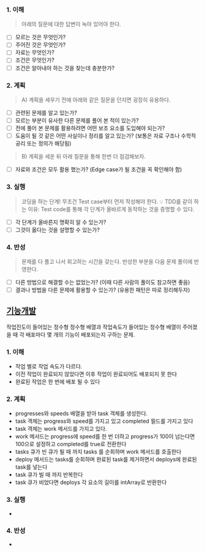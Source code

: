 ### 1. 이해
> 아래의 질문에 대한 답변이 녹아 있어야 한다.

- [ ] 모르는 것은 무엇인가?
- [ ] 주어진 것은 무엇인가?
- [ ] 자료는 무엇인가?
- [ ] 조건은 무엇인가?
- [ ] 조건은 알아내야 하는 것을 찾는데 충분한가?

### 2. 계획
> A) 계획을 세우기 전에 아래와 같은 질문을 던지면 굉장히 유용하다.

- [ ] 관련된 문제를 알고 있는가?
- [ ] 모르는 부분이 유사한 다른 문제를 풀어 본 적이 있는가?
- [ ] 전에 풀어 본 문제를 활용하려면 어떤 보조 요소를 도입해야 되는가?
- [ ] 도움이 될 것 같은 어떤 사실이나 정리를 알고 있는가? (보통은 자료 구조나 수학적 공리 또는 정의가 해당됨)

> B) 계획을 세운 뒤 아래 질문을 통해 한번 더 점검해보자.

- [ ] 자료와 조건은 모두 활용 했는가? (Edge case가 될 조건을 꼭 확인해야 함)

### 3. 실행
> 코딩을 하는 단계! 무조건 Test case부터 먼저 작성해야 한다.
💡 TDD를 같이 하는 이유: Test code를 통해 각 단계가 올바르게 동작하는 것을 증명할 수 있다.

- [ ] 각 단계가 올바른지 명확히 알 수 있는가?
- [ ] 그것이 옳다는 것을 설명할 수 있는가?

### 4. 반성
> 문제를 다 풀고 나서 회고하는 시간을 갖는다. 반성한 부분을 다음 문제 풀이에 반영한다.

- [ ] 다른 방법으로 해결할 수는 없었는가? (이때 다른 사람의 풀이도 참고하면 좋음)
- [ ] 결과나 방법을 다른 문제에 활용할 수 있는가? (유용한 패턴은 따로 정리해두자)

## [기능개발](https://school.programmers.co.kr/learn/courses/30/lessons/42586?language=kotlin)
작업진도이 들어있는 정수형 정수형 배열과 작업속도가 들어있는 정수형 배열이 주어졌을 때 각 배포마다 몇 개의 기능이 배포되는지 구하는 문제.  

### 1. 이해
- 작업 별로 작업 속도가 다르다. 
- 이전 작업이 완료되지 않았다면 이후 작업이 완료되어도 배포되지 못 한다 
- 완료된 작업은 한 번에 배포 될 수 있다

### 2. 계획
- progresses와 speeds 배열을 받아 task 객체를 생성한다. 
- task 객체는 progress와 speed를 가지고 있고 completed 필드를 가지고 있다
- task 객체는 work 메서드를 가지고 있다. 
- work 메서드는 progress에 speed를 한 번 더하고 progress가 100이 넘는다면 100으로 설정하고 completed를 true로 전환한다 
- tasks 큐가 빈 큐가 될 때 까지 tasks 를 순회하며 work 메서드를 호출한다 
- deploy 메서드는 tasks를 순회하며 완료된 task를 제거하면서 deploys에 완료된 task를 넣는다 
- task 큐가 빌 때 까지 반복한다
- task 큐가 비었다면 deploys 각 요소의 길이를 intArray로 반환한다
### 3. 실행
- 

### 4. 반성
-
